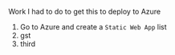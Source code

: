 Work I had to do to get this to deploy to Azure



1. Go to Azure and create a `Static Web App`
list
2. gst
2. third

